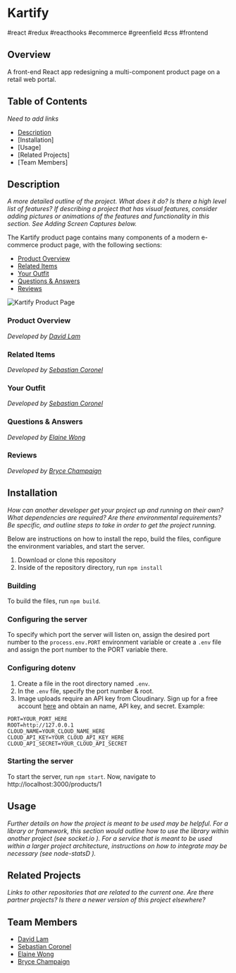 # Kartify
#react #redux #reacthooks #ecommerce #greenfield #css #frontend
## Overview
A front-end React app redesigning a multi-component product page on a retail web portal.
## Table of Contents
_Need to add links_
* [Description](#description)
* [Installation]
* [Usage]
* [Related Projects]
* [Team Members]

## Description
[](#description)
_A more detailed outline of the project. What does it do? Is there a high level list of features? If describing a project that has visual features, consider adding pictures or animations of the features and functionality in this section. See Adding Screen Captures below._

The Kartify product page contains many components of a modern e-commerce product page, with the following sections:
* [Product Overview](#overview)
* [Related Items](#related)
* [Your Outfit](#outfits)
* [Questions & Answers](#questions)
* [Reviews](#reviews)

![Kartify Product Page](https://user-images.githubusercontent.com/26628913/71313556-2a029b00-2432-11ea-8370-28f713f946b5.gif)

### Product Overview
[](#overview)
_Developed by [David Lam](https://github.com/davidlam296)_



### Related Items
[](#related)
_Developed by [Sebastian Coronel](https://github.com/scoronelhamilton)_



### Your Outfit
[](#outfits)
_Developed by [Sebastian Coronel](https://github.com/scoronelhamilton)_



### Questions & Answers
[](#questions)
_Developed by [Elaine Wong](https://github.com/lainermeister)_



### Reviews
[](#reviews)
_Developed by [Bryce Champaign](https://github.com/brycechampaign)_



## Installation
_How can another developer get your project up and running on their own? What dependencies are required? Are there environmental requirements? Be specific, and outline steps to take in order to get the project running._

Below are instructions on how to install the repo, build the files, configure the environment variables, and start the server.
1. Download or clone this repository
2. Inside of the repository directory, run `npm install`
### Building
To build the files, run `npm build`.
### Configuring the server
To specify which port the server will listen on, assign the desired port number to the `process.env.PORT` environment variable or
create a `.env` file and assign the port number to the PORT variable there.
### Configuring dotenv
1. Create a file in the root directory named `.env`.
2. In the `.env` file, specify the port number & root.
3. Image uploads require an API key from Cloudinary. Sign up for a free account [here](https://cloudinary.com/) and obtain an name, API key, and secret.
Example:
```.env
PORT=YOUR_PORT_HERE
ROOT=http://127.0.0.1
CLOUD_NAME=YOUR_CLOUD_NAME_HERE
CLOUD_API_KEY=YOUR_CLOUD_API_KEY_HERE
CLOUD_API_SECRET=YOUR_CLOUD_API_SECRET
```
### Starting the server
To start the server, run `npm start`. Now, navigate to http://localhost:3000/products/1

## Usage
_Further details on how the project is meant to be used may be helpful. For a library or framework, this section would outline how to use the library within another project (see socket.io  ). For a service that is meant to be used within a larger project architecture, instructions on how to integrate may be necessary (see node-statsD  )._

## Related Projects
_Links to other repositories that are related to the current one. Are there partner projects? Is there a newer version of this project elsewhere?_

## Team Members 
* [David Lam](https://github.com/davidlam296)
* [Sebastian Coronel](https://github.com/scoronelhamilton) 
* [Elaine Wong](https://github.com/lainermeister) 
* [Bryce Champaign](https://github.com/brycechampaign) 



